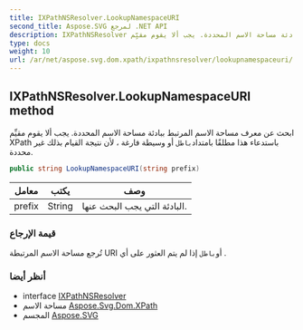 ```yaml
---
title: IXPathNSResolver.LookupNamespaceURI
second_title: Aspose.SVG لمرجع .NET API
description: IXPathNSResolver طريقة. ابحث عن معرف مساحة الاسم المرتبط ببادئة مساحة الاسم المحددة. يجب ألا يقوم مقيِّم XPath باستدعاء هذا مطلقًا بامتدادباطل أو وسيطة فارغة  لأن نتيجة القيام بذلك غير محددة.
type: docs
weight: 10
url: /ar/net/aspose.svg.dom.xpath/ixpathnsresolver/lookupnamespaceuri/
---
```

## IXPathNSResolver.LookupNamespaceURI method

ابحث عن معرف مساحة الاسم المرتبط ببادئة مساحة الاسم المحددة. يجب ألا يقوم مقيِّم XPath باستدعاء هذا مطلقًا بامتداد`باطل` أو وسيطة فارغة ، لأن نتيجة القيام بذلك غير محددة.

```csharp
public string LookupNamespaceURI(string prefix)
```

| معامل | يكتب | وصف |
| --- | --- | --- |
| prefix | String | البادئة التي يجب البحث عنها. |

### قيمة الإرجاع

تُرجع مساحة الاسم المرتبطة URI أو`باطل` إذا لم يتم العثور على أي .

### أنظر أيضا

* interface [IXPathNSResolver](../)
* مساحة الاسم [Aspose.Svg.Dom.XPath](../../ixpathnsresolver/)
* المجسم [Aspose.SVG](../../../)


